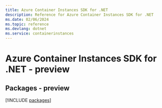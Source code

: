 ```yaml
---
title: Azure Container Instances SDK for .NET
description: Reference for Azure Container Instances SDK for .NET
ms.date: 02/06/2024
ms.topic: reference
ms.devlang: dotnet
ms.service: containerinstances
---
```

# Azure Container Instances SDK for .NET - preview
## Packages - preview
[!INCLUDE [packages](container-instances-index.md)]
